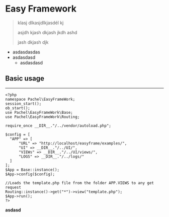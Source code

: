 # Easy Framework
> klasj dlkasjdlkjasdél kj
>
> asjdh kjash dkjash jkdh ashd
> 
> jash dkjash djk
> 


- asdasdasdas
- asdasdasd
  - asdasdasd

## Basic usage
___
````
<?php
namespace Pachel\EasyFrameWork;
session_start();
ob_start();
use Pachel\EasyFrameWork\Base;
use Pachel\EasyFrameWork\Routing;

require_once __DIR__."/../vendor/autoload.php";

$config = [
  "APP" => [
      "URL" => "http://localhost/easyframe/examples/",
      "UI" => __DIR__."/../UI/",
      "VIEWs" => __DIR__."/../UI/views/",
      "LOGS" => __DIR__."/../logs/"            
  ]
];
$App = Base::instance();
$App->config($config);

//Loads the template.php file from the folder APP.VIEWS to any get request
Routing::instance()->get("*")->view("template.php");
$App->run();
?>
````




**asdasd**